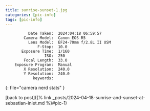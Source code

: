 ```yaml
---
title: sunrise-sunset-1.jpg
categories: [pic-info]
tags: [pic-info]
---
```


```text
          Date Taken:  2024:04:18 06:59:57
        Camera Model:  Canon EOS R5
          Lens Model:  EF24-70mm f/2.8L II USM
              F-Stop:  10.0
       Exposure Time:  1/160
                 ISO:  250
        Focal Length:  33.0
    Exposure Program:  Manual
        X Resolution:  240.0
        Y Resolution:  240.0
            keywords:  
```
{: file="camera nerd stats" }

[back to post]({% link _posts/2024-04-18-sunrise-and-sunset-at-sebastian-inlet.md %}#pic-1)